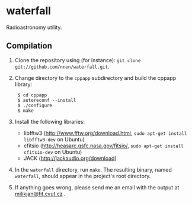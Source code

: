 waterfall
=========

Radioastronomy utility.

Compilation
-----------

1. Clone the repository using (for instance): `git clone git://github.com/nnen/waterfall.git`.
2. Change directory to the `cppapp` subdirectory and build the cppapp library:
        
        $ cd cppapp
        $ autoreconf --install
        $ ./configure
        $ make 

2. Install the following libraries:
      - libfftw3 (http://www.fftw.org/download.html, `sudo apt-get install libfftw3-dev` on Ubuntu)
      - cfitsio (http://heasarc.gsfc.nasa.gov/fitsio/, `sudo apt-get install cfitsio-dev` on Ubuntu)
      - JACK (http://jackaudio.org/download)

3. In the `waterfall` directory, run `make`. The resulting binary, named `waterfall`, should appear in the project's root directory.
4. If anything goes wrong, please send me an email with the output at milikjan@fit.cvut.cz .

